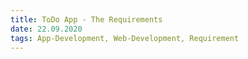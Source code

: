 ```yaml
---
title: ToDo App - The Requirements
date: 22.09.2020
tags: App-Development, Web-Development, Requirement
---
```


